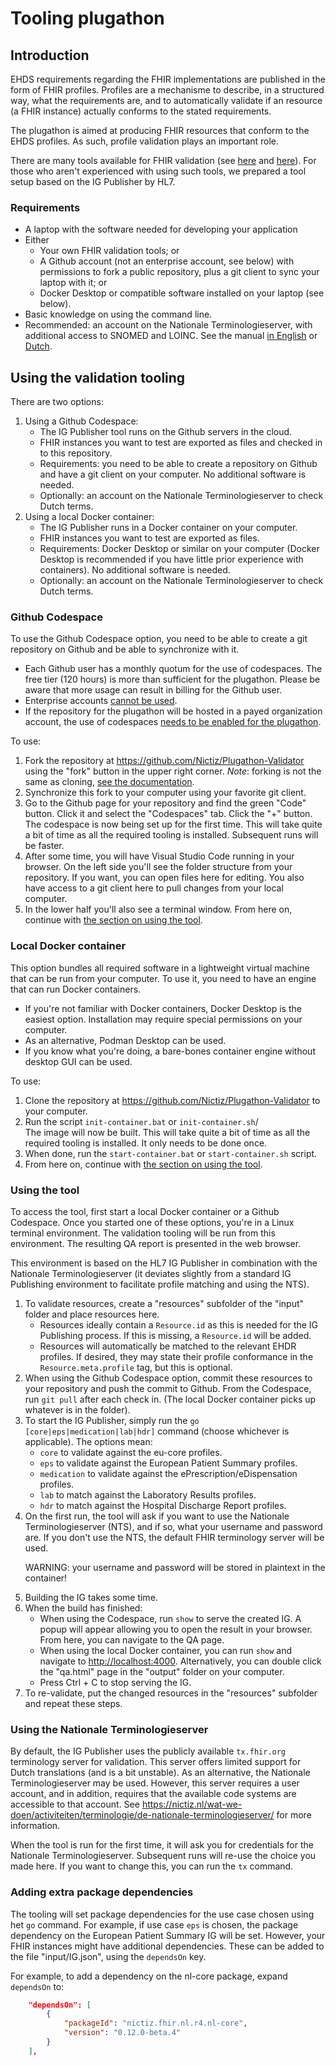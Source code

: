 # Tooling plugathon
## Introduction

EHDS requirements regarding the FHIR implementations are published in the form of FHIR profiles. Profiles are a mechanisme to describe, in a structured way, what the requirements are, and to automatically validate if an resource (a FHIR instance) actually conforms to the stated requirements.

The plugathon is aimed at producing FHIR resources that conform to the EHDS profiles. As such, profile validation plays an important role.

There are many tools available for FHIR validation (see [here](https://confluence.hl7.org/spaces/FHIR/pages/35718864/Profile+Tooling) and [here](https://confluence.hl7.org/spaces/FHIR/pages/35718869/Testing+Platforms)). For those who aren't experienced with using such tools, we prepared a tool setup based on the IG Publisher by HL7.

### Requirements

* A laptop with the software needed for developing your application
* Either
    * Your own FHIR validation tools; or
    * A Github account (not an enterprise account, see below) with permissions to fork a public repository, plus a git client to sync your laptop with it; or
    * Docker Desktop or compatible software installed on your laptop (see below).
* Basic knowledge on using the command line.
* Recommended: an account on the Nationale Terminologieserver, with additional access to SNOMED and LOINC. See the manual [in English](https://nictiz.nl/publicaties/national-terminology-server-manual-for-new-users/) or [Dutch](https://nictiz.nl/publicaties/nationale-terminologie-server-handleiding-voor-nieuwe-gebruikers/).

## Using the validation tooling

There are two options:

1. Using a Github Codespace:
    * The IG Publisher tool runs on the Github servers in the cloud.
    * FHIR instances you want to test are exported as files and checked in to this repository.
    * Requirements: you need to be able to create a repository on Github and have a git client on your computer. No additional software is needed.
    * Optionally: an account on the Nationale Terminologieserver to check Dutch terms.
2. Using a local Docker container:
    * The IG Publisher runs in a Docker container on your computer.
    * FHIR instances you want to test are exported as files.
    * Requirements: Docker Desktop or similar on your computer (Docker Desktop is recommended if you have little prior experience with containers). No additional software is needed.
    * Optionally: an account on the Nationale Terminologieserver to check Dutch terms.

### Github Codespace

To use the Github Codespace option, you need to be able to create a git repository on Github and be able to synchronize with it.

* Each Github user has a monthly quotum for the use of codespaces. The free tier (120 hours) is more than sufficient for the plugathon. Please be aware that more usage can result in billing for the Github user.
* Enterprise accounts [cannot be used](https://docs.github.com/en/billing/concepts/product-billing/github-codespaces#free-quota).
* If the repository for the plugathon will be hosted in a payed organization account, the use of codespaces [needs to be enabled for the plugathon](https://docs.github.com/en/codespaces/managing-codespaces-for-your-organization/enabling-or-disabling-github-codespaces-for-your-organization#enabling-or-disabling-github-codespaces).

To use:

1. Fork the repository at <https://github.com/Nictiz/Plugathon-Validator> using the "fork" button in the upper right corner. *Note*: forking is not the same as cloning, [see the documentation](https://docs.github.com/en/pull-requests/collaborating-with-pull-requests/working-with-forks/fork-a-repo).
2. Synchronize this fork to your computer using your favorite git client.
3. Go to the Github page for your repository and find the green "Code" button. Click it and select the "Codespaces" tab. Click the "+" button.<br>The codespace is now being set up for the first time. This will take quite a bit of time as all the required tooling is installed. Subsequent runs will be faster.
4. After some time, you will have Visual Studio Code running in your browser. On the left side you'll see the folder structure from your repository. If you want, you can open files here for editing. You also have access to a git client here to pull changes from your local computer.
5. In the lower half you'll also see a terminal window. From here on, continue with [the section on using the tool](#Using-the-tool).

### Local Docker container

This option bundles all required software in a lightweight virtual machine that can be run from your computer. To use it, you need to have an engine that can run Docker containers.

* If you're not familiar with Docker containers, Docker Desktop is the easiest option. Installation may require special permissions on your computer.
* As an alternative, Podman Desktop can be used.
* If you know what you're doing, a bare-bones container engine without desktop GUI can be used.

To use:
1. Clone the repository at <https://github.com/Nictiz/Plugathon-Validator> to your computer.
2. Run the script `init-container.bat` or `init-container.sh`/<br>The image will now be built. This will take quite a bit of time as all the required tooling is installed. It only needs to be done once.
3. When done, run the `start-container.bat` or `start-container.sh` script.
4. From here on, continue with [the section on using the tool](#Using-the-tool).

### Using the tool

To access the tool, first start a local Docker container or a Github Codespace. Once you started one of these options, you're in a Linux terminal environment. The validation tooling will be run from this environment. The resulting QA report is presented in the web browser.

This environment is based on the HL7 IG Publisher in combination with the Nationale Terminologieserver (it deviates slightly from a standard IG Publishing environment to facilitate profile matching and using the NTS).

1. To validate resources, create a "resources" subfolder of the "input" folder and place resources here.
    * Resources ideally contain a `Resource.id` as this is needed for the IG Publishing process. If this is missing, a `Resource.id` will be added.
    * Resources will automatically be matched to the relevant EHDR profiles. If desired, they may state their profile conformance in the `Resource.meta.profile` tag, but this is optional.
2. When using the Github Codespace option, commit these resources to your repository and push the commit to Github. From the Codespace, run `git pull` after each check in. (The local Docker container picks up whatever is in the folder).
3. To start the IG Publisher, simply run the `go [core|eps|medication|lab|hdr]` command (choose whichever is applicable). The options mean:
    * `core` to validate against the eu-core profiles.
    * `eps` to validate against the European Patient Summary profiles.
    * `medication` to validate against the ePrescription/eDispensation profiles.
    * `lab` to match against the Laboratory Results profiles.
    * `hdr` to match against the Hospital Discharge Report profiles.
4. On the first run, the tool will ask if you want to use the Nationale Terminologieserver (NTS), and if so, what your username and password are. If you don't use the NTS, the default FHIR terminology server will be used.<p>WARNING: your username and password will be stored in plaintext in the container!
5. Building the IG takes some time.
6. When the build has finished:
    * When using the Codespace, run `show` to serve the created IG. A popup will appear allowing you to open the result in your browser. From here, you can navigate to the QA page.
    * When using the local Docker container, you can run `show` and navigate to <http://localhost:4000>. Alternatively, you can double click the "qa.html" page in the "output" folder on your computer.
    * Press Ctrl + C to stop serving the IG.
7. To re-validate, put the changed resources in the "resources" subfolder and repeat these steps.

### Using the Nationale Terminologieserver

By default, the IG Publisher uses the publicly available `tx.fhir.org` terminology server for validation. This server offers limited support for Dutch translations (and is a bit unstable). As an alternative, the Nationale Terminologieserver may be used. However, this server requires a user account, and in addition, requires that the available code systems are accessible to that account. See https://nictiz.nl/wat-we-doen/activiteiten/terminologie/de-nationale-terminologieserver/ for more information.

When the tool is run for the first time, it will ask you for credentials for the Nationale Terminologieserver. Subsequent runs will re-use the choice you made here. If you want to change this, you can run the `tx` command.

### Adding extra package dependencies

The tooling will set package dependencies for the use case chosen using het `go` command. For example, if use case `eps` is chosen, the package dependency on the European Patient Summary IG will be set. However, your FHIR instances might have additional dependencies. These can be added to the file "input/IG.json", using the `dependsOn` key.

For example, to add a dependency on the nl-core package, expand `dependsOn` to:

```json
    "dependsOn": [
        {
            "packageId": "nictiz.fhir.nl.r4.nl-core",
            "version": "0.12.0-beta.4"
        }
    ],
```